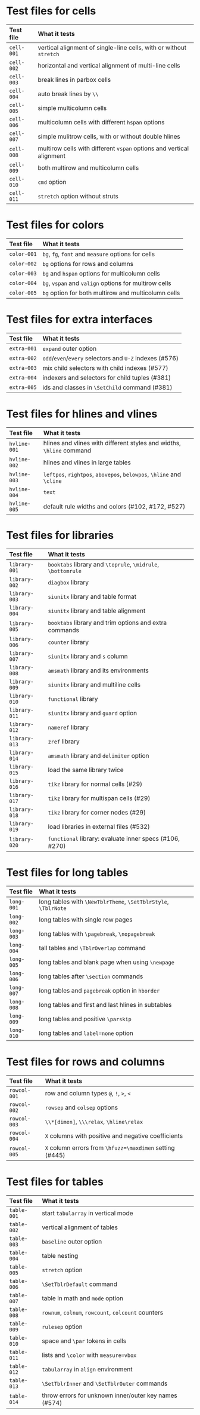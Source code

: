 # Test files for cells

| Test file  | What it tests |
| :---       | :---          |
| `cell-001` | vertical alignment of single-line cells, with or without `stretch` |
| `cell-002` | horizontal and vertical alignment of multi-line cells |
| `cell-003` | break lines in parbox cells |
| `cell-004` | auto break lines by `\\` |
| `cell-005` | simple multicolumn cells |
| `cell-006` | multicolumn cells with different `hspan` options |
| `cell-007` | simple mulitrow cells, with or without double hlines |
| `cell-008` | multirow cells with different `vspan` options and vertical alignment |
| `cell-009` | both multirow and multicolumn cells |
| `cell-010` | `cmd` option |
| `cell-011` | `stretch` option without struts |

# Test files for colors

| Test file   | What it tests |
| :---        | :---          |
| `color-001` | `bg`, `fg`, `font` and `measure` options for cells |
| `color-002` | `bg` options for rows and columns |
| `color-003` | `bg` and `hspan` options for multicolumn cells |
| `color-004` | `bg`, `vspan` and `valign` options for multirow cells  |
| `color-005` | `bg` option for both multirow and multicolumn cells |

# Test files for extra interfaces

| Test file   | What it tests |
| :---        | :---          |
| `extra-001` | `expand` outer option |
| `extra-002` | `odd`/`even`/`every` selectors and `U-Z` indexes (#576) |
| `extra-003` | mix child selectors with child indexes (#577) |
| `extra-004` | indexers and selectors for child tuples (#381) |
| `extra-005` | ids and classes in `\SetChild` command (#381) |

# Test files for hlines and vlines

| Test file    | What it tests |
| :---         | :---          |
| `hvline-001` | hlines and vlines with different styles and widths, `\hline` command |
| `hvline-002` | hlines and vlines in large tables |
| `hvline-003` | `leftpos`, `rightpos`, `abovepos`, `belowpos`, `\hline` and `\cline` |
| `hvline-004` | `text` |
| `hvline-005` | default rule widths and colors (#102, #172, #527) |

# Test files for libraries

| Test file     | What it tests |
| :---          | :---          |
| `library-001` | `booktabs` library and `\toprule`, `\midrule`, `\bottomrule` |
| `library-002` | `diagbox` library |
| `library-003` | `siunitx` library and table format |
| `library-004` | `siunitx` library and table alignment |
| `library-005` | `booktabs` library and trim options and extra commands |
| `library-006` | `counter` library |
| `library-007` | `siunitx` library and `s` column |
| `library-008` | `amsmath` library and its environments |
| `library-009` | `siunitx` library and multiline cells |
| `library-010` | `functional` library |
| `library-011` | `siunitx` library and `guard` option |
| `library-012` | `nameref` library |
| `library-013` | `zref` library |
| `library-014` | `amsmath` library and `delimiter` option |
| `library-015` | load the same library twice |
| `library-016` | `tikz` library for normal cells (#29) |
| `library-017` | `tikz` library for multispan cells (#29) |
| `library-018` | `tikz` library for corner nodes (#29) |
| `library-019` | load libraries in external files (#532) |
| `library-020` | `functional` library: evaluate inner specs (#106, #270) |

# Test files for long tables

| Test file  | What it tests |
| :---       | :---          |
| `long-001` | long tables with `\NewTblrTheme`, `\SetTblrStyle`, `\TblrNote` |
| `long-002` | long tables with single row pages |
| `long-003` | long tables with `\pagebreak`, `\nopagebreak` |
| `long-004` | tall tables and `\TblrOverlap` command |
| `long-005` | long tables and blank page when using `\newpage` |
| `long-006` | long tables after `\section` commands |
| `long-007` | long tables and `pagebreak` option in `hborder` |
| `long-008` | long tables and first and last hlines in subtables |
| `long-009` | long tables and positive `\parskip` |
| `long-010` | long tables and `label=none` option |

# Test files for rows and columns

| Test file    | What it tests |
| :---         | :---          |
| `rowcol-001` | row and column types `@`, `!`, `>`, `<` |
| `rowcol-002` | `rowsep` and `colsep` options |
| `rowcol-003` | `\\*[dimen]`, `\\\relax`, `\hline\relax` |
| `rowcol-004` | `X` columns with positive and negative coefficients |
| `rowcol-005` | `X` column errors from `\hfuzz=\maxdimen` setting (#445) |

# Test files for tables

| Test file   | What it tests |
| :---        | :---          |
| `table-001` | start `tabularray` in vertical mode |
| `table-002` | vertical alignment of tables |
| `table-003` | `baseline` outer option |
| `table-004` | table nesting |
| `table-005` | `stretch` option |
| `table-006` | `\SetTblrDefault` command |
| `table-007` | table in math and `mode` option |
| `table-008` | `rownum`, `colnum`, `rowcount`, `colcount` counters |
| `table-009` | `rulesep` option |
| `table-010` | space and `\par` tokens in cells |
| `table-011` | lists and `\color` with `measure=vbox` |
| `table-012` | `tabularray` in `align` environment |
| `table-013` | `\SetTblrInner` and `\SetTblrOuter` commands |
| `table-014` | throw errors for unknown inner/outer key names (#574) |

